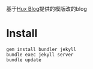 
基于[Hux Blog](https://github.com/Huxpro/huxpro.github.io)提供的模版改的blog

# Install
```
gem install bundler jekyll
bundle exec jekyll server
bundle update
```
